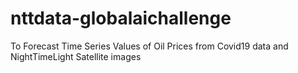 # nttdata-globalaichallenge
To Forecast Time Series Values of Oil Prices from Covid19 data and NightTimeLight Satellite images
